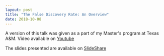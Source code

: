 ```yaml
---
layout: post
title: "The False Discovery Rate: An Overview"
date: 2018-10-08
---
```

A version of this talk was given as a part of my Master's program at Texas A&M.  Video available on [Youtube](https://youtu.be/3PVkfQRUGI4)

The slides presented are available on [SlideShare](https://www.slideshare.net/PhilipAnderson4/the-false-discovery-rate-an-overview?qid=fd1d3254-c242-4dca-8408-8c5d2caf2e90&v=&b=&from_search=1)

